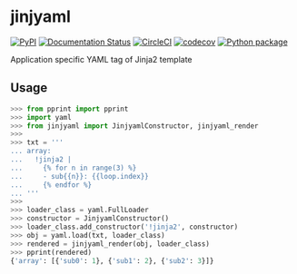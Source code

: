 # jinjyaml

[![PyPI](https://img.shields.io/pypi/v/jinjyaml.svg)](https://pypi.org/project/jinjyaml/)
[![Documentation Status](https://readthedocs.org/projects/jinjyaml/badge/?version=latest)](https://jinjyaml.readthedocs.io/en/latest/?badge=latest)
[![CircleCI](https://circleci.com/gh/tanbro/jinjyaml.svg?style=svg)](https://circleci.com/gh/tanbro/jinjyaml)
[![codecov](https://codecov.io/gh/tanbro/jinjyaml/branch/master/graph/badge.svg)](https://codecov.io/gh/tanbro/jinjyaml)
[![Python package](https://github.com/tanbro/jinjyaml/workflows/Python%20package/badge.svg)](https://github.com/tanbro/jinjyaml)

Application specific YAML tag of Jinja2 template

## Usage

```python
>>> from pprint import pprint
>>> import yaml
>>> from jinjyaml import JinjyamlConstructor, jinjyaml_render
>>> 
>>> txt = '''
... array:
...   !jinja2 |
...     {% for n in range(3) %}
...     - sub{{n}}: {{loop.index}}
...     {% endfor %}
... '''
>>> 
>>> loader_class = yaml.FullLoader
>>> constructor = JinjyamlConstructor()
>>> loader_class.add_constructor('!jinja2', constructor)
>>> obj = yaml.load(txt, loader_class)
>>> rendered = jinjyaml_render(obj, loader_class)
>>> pprint(rendered)
{'array': [{'sub0': 1}, {'sub1': 2}, {'sub2': 3}]}
```
